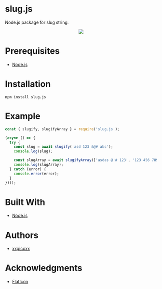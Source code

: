 # slug.js
Node.js package for slug string.

<p align="center">
  <img src="https://i.imgur.com/YHCWihh.png">
</p>

# Prerequisites
* [Node.js](https://nodejs.org/en/)

# Installation
````
npm install slug.js
````

# Example
```javascript
const { slugify, slugifyArray } = require('slug.js');

(async () => {
  try {
    const slug = await slugify('asd 123 &@# abc');
    console.log(slug);

    const slugArray = await slugifyArray(['asdas @!# 123', '123 456 789 ABC DEF GHI']);
    console.log(slugArray);
  } catch (error) {
    console.error(error);
  }
})();
```

# Built With
* [Node.js](https://nodejs.org/en/)

# Authors
* [xxgicoxx](https://github.com/xxgicoxx)

# Acknowledgments
* [FlatIcon](https://www.flaticon.com/)